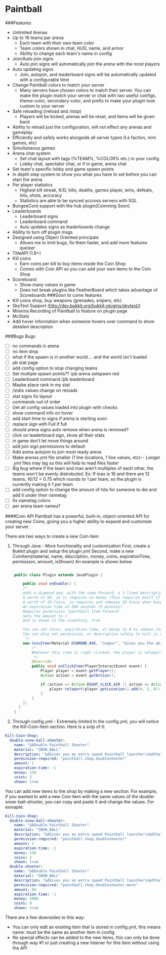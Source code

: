 # Paintball
###Features
* Unlimited Arenas
* Up to 16 teams per arena
    * Each team with their own team color
    * Team colors shown in chat, HUD, name, and armor
    * Ability to change each team's name in config
* Join/Auto-join signs
    * Auto join signs will automatically join the arena with the most players
* Auto updating signs
    * Join, autojoin, and leaderboard signs will be automatically updated with a configurable time
* Change Paintball colors to match your server
    * Many servers have chosen colors to match their server. You can make the plugin match your server or chat with two useful configs, theme-color, secondary-color, and prefix to make your plugin look custom to your server
* Safe reloading (/reload and /stop)
    * Players will be kicked, arenas will be reset, and items will be given back
* Ability to reload just the configuration, will not effect any arenas and gameplay
* Efficiently and safely works alongside all server types (I.e faction, mini games, etc)
* Simultaneous games
* Arena chat system
    * Set chat layout with tags (%TEAM%, %COLOR% etc.) in your config
    * Lobby chat, spectator chat, or if in game, arena chat
* Set team's specific lobby and game spawn points
* In depth step system to show you what you have to set before you can start the arena
* Per player statistics
    * Highest kill streak, K/D, kills, deaths, games player, wins, defeats, hits, shots, accuracy
    * Statistics are able to be synced accross servers with SQL
* BungeeCord support with the hub plugin(Comming Soon)
* Leaderboards
    * Leaderboard signs
    * Leaderboard command
    * Auto updates signs as leaderboards change
* Ability to turn off plugin msgs
* Designed using Object Oriented principals
    * Allows me to limit bugs, fix them faster, and add more features quicker
* TitleAPI (1.8+)
* Kill coins
    * Earn coins per kill to buy items inside the Coin Shop
    * Comes with Coin API so you can add your own items to the Coin Shop
* Scoreboard
    * Show many values in game
    * Does not break plugins like FeatherBoard which takes advantage of Scoreboards
###Soon to come features
* Kill coins shop, buy weapons (grenades, snipers, etc)
* SkyText Support (http://dev.bukkit.org/bukkit-plugins/skytext/)
* Minema Recording of Paintball to feature on plugin page
* McStats
* Add hover information when someone hovers over command to show detailed description

###Bugs
Bugs
- [ ] no commands in arena
- [ ] no item drop
- [ ] what if the spawn is in another world.... and the world isn't loaded
- [ ] pb stat page
- [ ] add config option to stop changing teams
- [ ] Set multiple spawn points?? /pb arena setspawn red <number>
- [ ] Leaderboard command /pb leaderboard <stat>
- [ ] Maybe place rank in my stat
- [ ] /stats values change on reloads
- [ ] stat signs fix layout
- [ ] commands out of order
- [ ] Get all config values loaded into plugin with checks
- [ ] show command info on hover
- [ ] add start time to signs if arena is starting soon
- [ ] replace sign with Full if full
- [ ] should arena signs auto remove when arena is removed?
- [ ] click on leaderboard sign, show all their stats
- [ ] in game don’t let move things around
- [ ] add join sign permissions to default
- [ ] Add arena autojoin to join most ready arena
- [ ] Make arenas.yml file smaller (1 line locations, 1 line values, etc)-- Longer .yml files may lag so this will help to read files faster
- [ ] Big bug where if the team and max aren't multiples of each other, the teams won't be evenly distrobuted. Ex: If max is 16 and there are 12 teams, 16/12 = 0.75 which rounds to 1 per team, so the plugin is currently making it 1 per team
- [ ] add config option to change the amount of hits for someone to die and add it under their nametag
- [ ] fix nametag colors
- [ ] per arena team names?

####Coin API
Paintball has a powerful, built-in, object-oriented API for creating new Coins, giving you a higher ability to expand and customize your server.

There are two ways to create a new Coin item
1) Through Java - More functionality and customization
First, create a Bukkit plugin and setup the plugin.yml
Second, make a new CoinItem(material, name, description, money, coins, expirationTime, permission, amount, isShown)
An example is shown below
```java

    public class Plugin extends JavaPlugin {

        public void onEnable() {
        /*
        Adds a diamond axe, with the name Forward, a 2-lined description that describes what it does.
        A worth of $0, so it requires no money (This requires Vault if you want it to be worth something)
        A worth of 10 Coins, so requires and removes 10 Coins when bought
        An expiration time of 300 seconds (5 minutes)
        Requires permission "paintball.item.forward"
        Sets the amount to 1
        And is shown in the inventory, true

        You can set Coins, expiration time, or money to 0 to remove requiring it
        You can also set permission, or description safely to null in order to remove a description or required permission
         */
        new CoinItem(Material.DIAMOND_AXE, "Jumper", "Gives you the ability to jump\n5 blocks up!", 0, 10, 300, "paintball.item.sneaker", 1, true) {
            /*
            Whenever this item is right clicked, the player is teleported up 5 blocks by adding 5 to the Y
             */
            @Override
            public void onClickItem(PlayerInteractEvent event) {
                Player player = event.getPlayer();
                Action action = event.getAction();

                if (action == Action.RIGHT_CLICK_AIR || action == Action.RIGHT_CLICK_BLOCK) {
                    player.teleport(player.getLocation().add(0, 5, 0));
                }
            }
        };
      }
    }
```
2) Through config.yml - Extremely limited
In the config.yml, you will notice the Kill-Coin-Item section. Here is a snip of it:
```yaml
Kill-Coin-Shop:
  double-snow-ball-shooter:
    name: "&6Double Paintball Shooter"
    material: "SNOW_BALL"
    description: "&dGives you an extra speed Paintball launcher\n&dthat can shoot two paintballs at a time!"
    permission-required: "paintball.shop.doubleshooter"
    amount: 1
    expiration-time: -1
    money: 120
    coins: 2
    shown: true
```
You can add new items to the shop by making a new section. For example, if you wanted to add a new Coin item with the same values of the double-snow-ball-shooter, you can copy and paste it and change the values. For exmaple:
```yaml
Kill-Coin-Shop:
  double-snow-ball-shooter:
    name: "&6Double Paintball Shooter"
    material: "SNOW_BALL"
    description: "&dGives you an extra speed Paintball launcher\n&dthat can shoot two paintballs at a time!"
    permission-required: "paintball.shop.doubleshooter"
    amount: 1
    expiration-time: -1
    money: 120
    coins: 2
    shown: true
  double-shooter:
    name: "&6Double Paintball Shooter"
    material: "SNOW_BALL"
    description: "&dGives you an extra speed Paintball launcher\n&dthat can shoot two paintballs at a time!"
    permission-required: "paintball.shop.doubleshooter.more"
    amount: 64
    expiration-time: -1
    money: 5000
    coins: 0
    shown: true
```
There are a few downsides to this way:
* You can only edit an existing item that is stored in config.yml, this means name: must be the same as another item in config
* No special effects can be added to the new items, this can only be done through way #1 or just creating a new listener for this item without using the API
